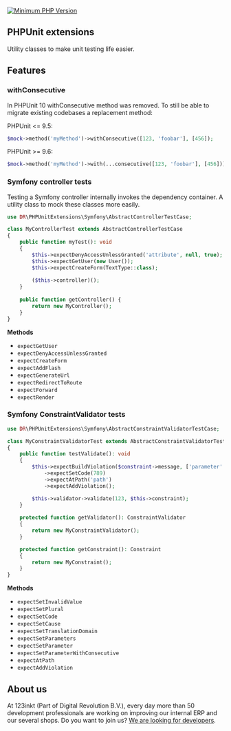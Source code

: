 [![Minimum PHP Version](https://img.shields.io/badge/php-%3E%3D%208.1-8892BF)](https://php.net/)

## PHPUnit extensions

Utility classes to make unit testing life easier.


## Features

### withConsecutive
In PHPUnit 10 withConsecutive method was removed. To still be able to migrate existing codebases a replacement method:

PHPUnit <= 9.5:
```php
$mock->method('myMethod')->withConsecutive([123, 'foobar'], [456]);
```
PHPUnit >= 9.6:
```php
$mock->method('myMethod')->with(...consecutive([123, 'foobar'], [456]));
```


### Symfony controller tests
Testing a Symfony controller internally invokes the dependency container. A utility class to mock these classes more easily.

```php
use DR\PHPUnitExtensions\Symfony\AbstractControllerTestCase;

class MyControllerTest extends AbstractControllerTestCase 
{    
    public function myTest(): void 
    {
        $this->expectDenyAccessUnlessGranted('attribute', null, true);
        $this->expectGetUser(new User());
        $this->expectCreateForm(TextType::class);
        
        ($this->controller)();    
    }
    
    public function getController() {
        return new MyController();    
    }    
}
```

**Methods**
- `expectGetUser`
- `expectDenyAccessUnlessGranted`
- `expectCreateForm`
- `expectAddFlash`
- `expectGenerateUrl`
- `expectRedirectToRoute`
- `expectForward`
- `expectRender`

### Symfony ConstraintValidator tests

```php
use DR\PHPUnitExtensions\Symfony\AbstractConstraintValidatorTestCase;

class MyConstraintValidatorTest extends AbstractConstraintValidatorTestCase 
{    
    public function testValidate(): void
    {
        $this->expectBuildViolation($constraint->message, ['parameter' => 123])
            ->expectSetCode(789)
            ->expectAtPath('path')
            ->expectAddViolation();

        $this->validator->validate(123, $this->constraint);
    }
    
    protected function getValidator(): ConstraintValidator
    {
        return new MyConstraintValidator();
    }

    protected function getConstraint(): Constraint
    {
        return new MyConstraint();
    }
}
```

**Methods**
- `expectSetInvalidValue`
- `expectSetPlural`
- `expectSetCode`
- `expectSetCause`
- `expectSetTranslationDomain`
- `expectSetParameters`
- `expectSetParameter`
- `expectSetParameterWithConsecutive`
- `expectAtPath`
- `expectAddViolation`

## About us

At 123inkt (Part of Digital Revolution B.V.), every day more than 50 development professionals are working on improving our internal ERP 
and our several shops. Do you want to join us? [We are looking for developers](https://www.werkenbij123inkt.nl/zoek-op-afdeling/it).
